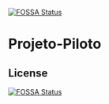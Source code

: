 [![FOSSA Status](https://app.fossa.io/api/projects/git%2Bgithub.com%2Fafernandes%2FProjeto-Piloto.svg?type=shield)](https://app.fossa.io/projects/git%2Bgithub.com%2Fafernandes%2FProjeto-Piloto?ref=badge_shield)

# Projeto-Piloto

## License
[![FOSSA Status](https://app.fossa.io/api/projects/git%2Bgithub.com%2Fafernandes%2FProjeto-Piloto.svg?type=large)](https://app.fossa.io/projects/git%2Bgithub.com%2Fafernandes%2FProjeto-Piloto?ref=badge_large)